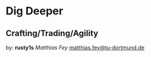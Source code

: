 Dig Deeper
=======
Crafting/Trading/Agility
------------------------

by:
**rusty1s**
*Matthias Fey*
matthias.fey@tu-dortmund.de
